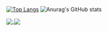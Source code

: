 [![Top Langs](https://github-readme-stats.vercel.app/api/top-langs/?username=dotinkasra)](https://github.com/dotinkasra)
![Anurag's GitHub stats](https://github-readme-stats.vercel.app/api?username=dotinkasra&hide=stars)

<a href="https://github.com/dotinkasra/ErocoolAPI">
  <img align="center" src="https://github-readme-stats.vercel.app/api/pin/?username=dotinkasra&repo=ErocoolAPI" />
</a>
<a href="https://github.com/dotinkasra/ErocoolAPI_nim">
  <img align="center" src="https://github-readme-stats.vercel.app/api/pin/?username=dotinkasra&repo=ErocoolAPI_nim" />
</a>
<!--
**Dotinkasra/Dotinkasra** is a ✨ _special_ ✨ repository because its `README.md` (this file) appears on your GitHub profile.

Here are some ideas to get you started:

- 🔭 I’m currently working on ...
- 🌱 I’m currently learning ...
- 👯 I’m looking to collaborate on ...
- 🤔 I’m looking for help with ...
- 💬 Ask me about ...
- 📫 How to reach me: ...
- 😄 Pronouns: ...
- ⚡ Fun fact: ...
-->
